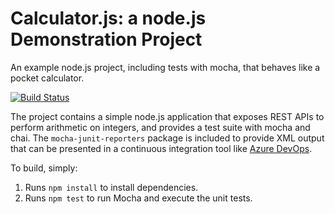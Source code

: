 Calculator.js: a node.js Demonstration Project
==============================================
An example node.js project, including tests with mocha, that behaves like
a pocket calculator.

[![Build Status](https://leonardobononi.visualstudio.com/Parts%20Unlimited/_apis/build/status/leobononi.calculator?branchName=master)](https://leonardobononi.visualstudio.com/Parts%20Unlimited/_build/latest?definitionId=3&branchName=master)

The project contains a simple node.js application that exposes REST APIs
to perform arithmetic on integers, and provides a test suite with mocha
and chai.  The `mocha-junit-reporters` package is included to provide XML
output that can be presented in a continuous integration tool like
[Azure DevOps](https://azure.com/devops).

To build, simply:

1. Runs `npm install` to install dependencies.
2. Runs `npm test` to run Mocha and execute the unit tests.

